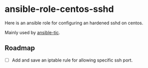 # ansible-role-centos-sshd

Here is an ansible role for configuring an hardened sshd on centos.

Mainly used by [ansible-tic](https://github.com/0b11stan/ansible-tic).

## Roadmap

- [ ] Add and save an iptable rule for allowing specific ssh port.
